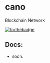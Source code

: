 # cano
Blockchain Network

[![forthebadge](https://forthebadge.com/images/badges/made-with-c-sharp.svg)](https://forthebadge.com)

## Docs:
- soon.
